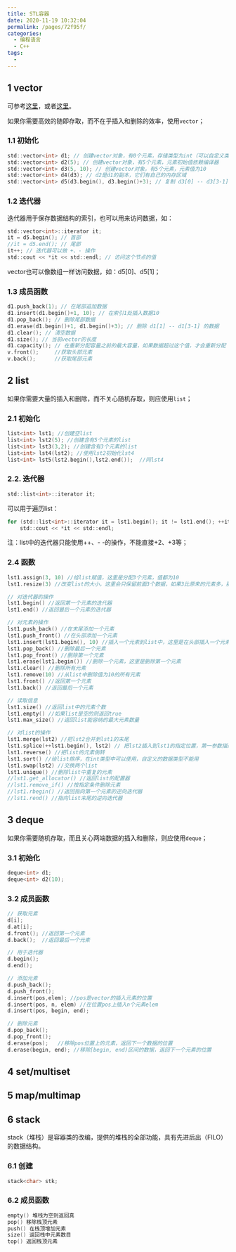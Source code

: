 ```yaml
---
title: STL容器
date: 2020-11-19 10:32:04
permalink: /pages/72f95f/
categories: 
  - 编程语言
  - C++
tags: 
  - 
---
```





## 1 vector

可参考[这里](http://c.biancheng.net/view/418.html)，或者[这里](http://www.cplusplus.com/reference/deque/deque/begin/)。

如果你需要高效的随即存取，而不在乎插入和删除的效率，使用`vector`；

### 1.1 初始化

```c
std::vector<int> d1; // 创建vector对象，有0个元素，存储类型为int（可以自定义类型，比如一个结构体）
std::vector<int> d2(5); // 创建vector对象，有5个元素，元素初始值依赖编译器
std::vector<int> d3(5, 10); // 创建vector对象，有5个元素，元素值为10
std::vector<int> d4(d3); // d2是d1的副本，它们有自己的内存区域
std::vector<int> d5(d3.begin(), d3.begin()+3); // 复制 d3[0] -- d3[3-1] 给d5初始化
```

### 1.2 迭代器

迭代器用于保存数据结构的索引，也可以用来访问数据，如：

```c
std::vector<int>::iterator it;
it = d5.begin(); // 首部
//it = d5.end(); // 尾部
it++; // 迭代器可以做 +、- 操作
std::cout << *it << std::endl; // 访问这个节点的值
```

vector也可以像数组一样访问数据，如：d5[0]、d5[1]；

### 1.3 成员函数
```c
d1.push_back(1); // 在尾部追加数据
d1.insert(d1.begin()+1, 10); // 在索引1处插入数据10
d1.pop_back(); // 删除尾部数据
d1.erase(d1.begin()+1, d1.begin()+3); // 删除 d1[1] -- d1[3-1] 的数据
d1.clear(); // 清空数据
d1.size(); // 当前vector的长度
d1.capacity(); // 在重新分配容量之前的最大容量，如果数据超过这个值，才会重新分配
v.front();     //获取头部元素
v.back();      //获取尾部元素
```

## 2 list

如果你需要大量的插入和删除，而不关心随机存取，则应使用`list`；

### 2.1 初始化
```c
list<int> lst1; //创建空list
list<int> lst2(5); //创建含有5个元素的list
list<int> lst3(3,2); //创建含有3个元素的list
list<int> lst4(lst2); //使用lst2初始化lst4
list<int> lst5(lst2.begin(),lst2.end());  //同lst4
```

### 2.2. 迭代器

```c
std::list<int>::iterator it;
```
可以用于遍历list：
```c
for (std::list<int>::iterator it = lst1.begin(); it != lst1.end(); ++it)
	std::cout << *it << std::endl;
```
注：list中的迭代器只能使用++、- -的操作，不能直接+2、+3等；

### 2.4 函数
```c
lst1.assign(3, 10) //给list赋值，这里是分配3个元素，值都为10
lst1.resize(3) //改变list的大小，这里会只保留前面3个数据，如果3比原来的元素多，那么差的元素补0

// 对迭代器的操作
lst1.begin() //返回第一个元素的迭代器
lst1.end() //返回最后一个元素的迭代器

// 对元素的操作
lst1.push_back() //在末尾添加一个元素
lst1.push_front() //在头部添加一个元素
lst1.insert(lst1.begin(), 10) //插入一个元素到list中，这里是在头部插入一个元素，值为10
lst1.pop_back() //删除最后一个元素
lst1.pop_front() //删除第一个元素
lst1.erase(lst1.begin()) //删除一个元素，这里是删除第一个元素
lst1.clear() //删除所有元素
lst1.remove(10) //从list中删除值为10的所有元素
lst1.front() //返回第一个元素
lst1.back() //返回最后一个元素

// 读取信息
lst1.size() //返回list中的元素个数
lst1.empty() //如果list是空的则返回true
lst1.max_size() //返回list能容纳的最大元素数量

// 对list的操作
lst1.merge(lst2) //把lst2合并到lst1的末尾
lst1.splice(++lst1.begin(), lst2) // 把lst2插入到lst1的指定位置，第一参数描述的插入位置
lst1.reverse() //把list的元素倒转
lst1.sort() //给list排序，在int类型中可以使用，自定义的数据类型不能用
lst1.swap(lst2) //交换两个list
lst1.unique() //删除list中重复的元素
//lst1.get_allocator() //返回list的配置器
//lst1.remove_if() //按指定条件删除元素
//lst1.rbegin() //返回指向第一个元素的逆向迭代器
//lst1.rend() //指向list末尾的逆向迭代器
```

## 3 deque

如果你需要随机存取，而且关心两端数据的插入和删除，则应使用`deque`；

### 3.1 初始化

```c
deque<int> d1;
deque<int> d2(10);
```

### 3.2 成员函数

```c
// 获取元素
d[i];
d.at[i];
d.front(); //返回第一个元素
d.back();  //返回最后一个元素

// 用于迭代器
d.begin();
d.end();

// 添加元素
d.push_back();
d.push_front();
d.insert(pos,elem); //pos是vector的插入元素的位置
d.insert(pos, n, elem) //在位置pos上插入n个元素elem
d.insert(pos, begin, end);

// 删除元素
d.pop_back();
d.pop_front();
d.erase(pos);   //移除pos位置上的元素，返回下一个数据的位置
d.erase(begin, end); //移除[begin, end)区间的数据，返回下一个元素的位置
```


## 4 set/multiset

## 5 map/multimap

## 6 stack

stack（堆栈）是容器类的改编，提供的堆栈的全部功能，具有先进后出（FILO）的数据结构。

### 6.1 创建

```c
stack<char> stk;
```

### 6.2 成员函数
```c
empty() 堆栈为空则返回真
pop() 移除栈顶元素
push() 在栈顶增加元素
size() 返回栈中元素数目
top() 返回栈顶元素
```